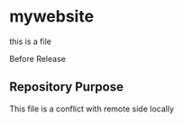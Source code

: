 # mywebsite

this is a file

Before Release

## Repository Purpose 

This file is a conflict with remote side locally
